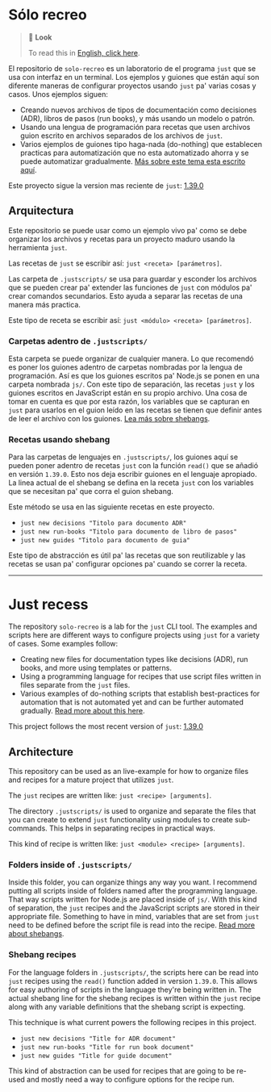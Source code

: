 # Sólo recreo

> 👀 **Look**
>
> To read this in [English, click here](#just-recess).

El repositorio de `solo-recreo` es un laboratorio de el programa `just` que se
usa con interfaz en un terminal. Los ejemplos y guiones que están aquí son
diferente maneras de configurar proyectos usando `just` pa' varias cosas y
casos. Unos ejemplos siguen:

- Creando nuevos archivos de tipos de documentación como decisiones (ADR),
  libros de pasos (run books), y más usando un modelo o patrón.
- Usando una lengua de programación para recetas que usen archivos guion escrito
  en archivos separados de los archivos de `just`.
- Varios ejemplos de guiones tipo haga-nada (do-nothing) que establecen
  practicas para automatización que no esta automatizado ahorra y se puede
  automatizar gradualmente. [Más sobre este tema esta escrito aquí][haga-nada].

Este proyecto sigue la version mas reciente de `just`: [1.39.0](https://github.com/casey/just/releases/tag/1.39.0)

## Arquitectura

Este repositorio se puede usar como un ejemplo vivo pa' como se debe organizar
los archivos y recetas para un proyecto maduro usando la herramienta `just`.

Las recetas de `just` se escribir así: `just <receta> [parámetros]`.

Las carpeta de `.justscripts/` se usa para guardar y esconder los archivos que
se pueden crear pa' extender las funciones de `just` con módulos pa' crear
comandos secundarios. Esto ayuda a separar las recetas de una manera más
practica.

Este tipo de receta se escribir así: `just <módulo> <receta> [parámetros]`.

### Carpetas adentro de `.justscripts/`

Esta carpeta se puede organizar de cualquier manera. Lo que recomendó es poner
los guiones adentro de carpetas nombradas por la lengua de programación. Así es
que los guiones escritos pa' Node.js se ponen en una carpeta nombrada `js/`. Con
este tipo de separación, las recetas `just` y los guiones escritos en JavaScript
están en su propio archivo. Una cosa de tomar en cuenta es que por esta razón,
los variables que se capturan en `just` para usarlos en el guion leído en las
recetas se tienen que definir antes de leer el archivo con los guiones. [Lea más
sobre shebangs](#recetas-usando-shebang).

### Recetas usando shebang

Para las carpetas de lenguajes en `.justscripts/`, los guiones aquí se pueden
poner adentro de recetas `just` con la función `read()` que se añadió en versión
`1.39.0`. Esto nos deja escribir guiones en el lenguaje apropiado. La linea
actual de el shebang se defina en la receta `just` con los variables que se
necesitan pa' que corra el guion shebang.

Este método se usa en las siguiente recetas en este proyecto.

- `just new decisions "Titolo para documento ADR"`
- `just new run-books "Titolo para documento de libro de pasos"`
- `just new guides "Titolo para documento de guia"`

Este tipo de abstracción es útil pa' las recetas que son reutilizable y las
recetas se usan pa' configurar opciones pa' cuando se correr la receta.

---

# Just recess

The repository `solo-recreo` is a lab for the `just` CLI tool. The examples and
scripts here are different ways to configure projects using `just` for a variety
of cases. Some examples follow:

- Creating new files for documentation types like decisions (ADR), run books,
  and more using templates or patterns.
- Using a programming language for recipes that use script files written in
  files separate from the `just` files.
- Various examples of do-nothing scripts that establish best-practices for
  automation that is not automated yet and can be further automated gradually.
  [Read more about this here][haga-nada].

This project follows the most recent version of `just`: [1.39.0](https://github.com/casey/just/releases/tag/1.39.0)

## Architecture

This repository can be used as an live-example for how to organize files and
recipes for a mature project that utilizes `just`.

The `just` recipes are written like: `just <recipe> [arguments]`.

The directory `.justscripts/` is used to organize and separate the files that
you can create to extend `just` functionality using modules to create
sub-commands. This helps in separating recipes in practical ways.

This kind of recipe is written like: `just <module> <recipe> [arguments]`.

### Folders inside of `.justscripts/`

Inside this folder, you can organize things any way you want. I recommend
putting all scripts inside of folders named after the programming language. That
way scripts written for Node.js are placed inside of `js/`. With this kind of
separation, the `just` recipes and the JavaScript scripts are stored in their
appropriate file. Something to have in mind, variables that are set from `just`
need to be defined before the script file is read into the recipe. [Read more
about shebangs](#shebang-recipes).

### Shebang recipes

For the language folders in `.justscripts/`, the scripts here can be read into
`just` recipes using the `read()` function added in version `1.39.0`. This
allows for easy authoring of scripts in the language they're being written in.
The actual shebang line for the shebang recipes is written within the `just`
recipe along with any variable definitions that the shebang script is expecting.

This technique is what current powers the following recipes in this project.

- `just new decisions "Title for ADR document"`
- `just new run-books "Title for run book document"`
- `just new guides "Title for guide document"`

This kind of abstraction can be used for recipes that are going to be re-used
and mostly need a way to configure options for the recipe run.

[haga-nada]: https://blog.danslimmon.com/2019/07/15/do-nothing-scripting-the-key-to-gradual-automation/
